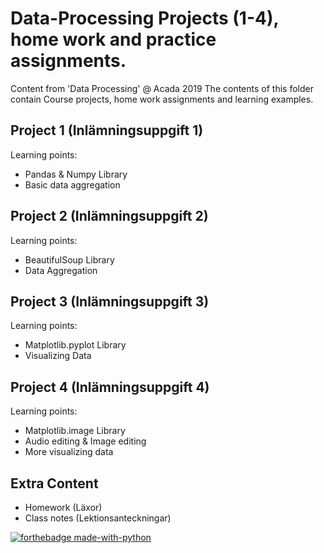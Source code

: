 # Data-Processing Projects (1-4), home work and practice assignments. 

Content from 'Data Processing' @ Acada 2019
The contents of this folder contain Course projects, home work assignments and learning examples.

## Project 1 (Inlämningsuppgift 1)
Learning points:
- Pandas & Numpy Library
- Basic data aggregation

## Project 2 (Inlämningsuppgift 2)
Learning points:
- BeautifulSoup Library
- Data Aggregation

## Project 3 (Inlämningsuppgift 3)
Learning points:
- Matplotlib.pyplot Library
- Visualizing Data

## Project 4 (Inlämningsuppgift 4)
Learning points:
- Matplotlib.image Library
- Audio editing & Image editing
- More visualizing data

## Extra Content
- Homework (Läxor)
- Class notes (Lektionsanteckningar)


[![forthebadge made-with-python](http://ForTheBadge.com/images/badges/made-with-python.svg)](https://www.python.org/)
